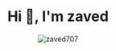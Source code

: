 <h1 align="center">Hi 👋, I'm zaved</h1>

<p align="center" > <img align="center" src="https://github-readme-stats.vercel.app/api/top-langs?username=zaved707&show_icons=true&locale=en&layout=compact&hide=css,NWScript" alt="zaved707" /></p>
